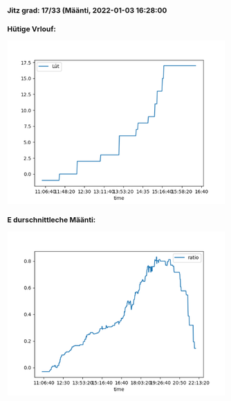 ### Jitz grad: 17/33 (Määnti, 2022-01-03 16:28:00

### Hütige Vrlouf:
![Graph](Today.png)

### E durschnittleche Määnti:
![Graph](Määnti.png)